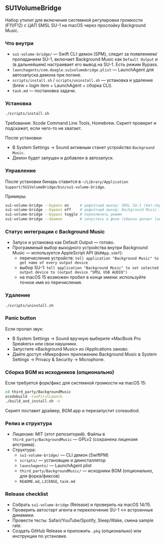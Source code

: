 ## SU1VolumeBridge

Набор утилит для включения системной регулировки громкости (F11/F12) с ЦАП SMSL SU-1 на macOS через прослойку Background Music.

### Что внутри
- `su1-volume-bridge/` — Swift CLI-демон (SPM), следит за появлением/пропаданием SU-1, включает Background Music как `Default Output` и (в дальнейшем) настраивает его вывод на SU-1. Есть режим Bypass.
- `launchagents/com.deagle.su1volumebridge.plist` — LaunchAgent для автозапуска демона при логине.
- `scripts/install.sh` / `scripts/uninstall.sh` — установка и удаление (brew + login item + LaunchAgent + сборка CLI).
- `task.md` — постановка задачи.

### Установка
```bash
./scripts/install.sh
```

Требования: Xcode Command Line Tools, Homebrew. Скрипт проверит и подскажет, если чего-то не хватает.

После установки:
- В System Settings → Sound активным станет устройство `Background Music`.
- Демон будет запущен и добавлен в автозапуск.

### Управление
После установки бинарь ставится в `~/Library/Application Support/SU1VolumeBridge/bin/su1-volume-bridge`.

Примеры:
```bash
su1-volume-bridge --bypass on     # дефолтный выход: SMSL SU-1 (бит-перфект, системные клавиши не работают)
su1-volume-bridge --bypass off    # дефолтный выход: Background Music (системные клавиши работают)
su1-volume-bridge --bypass toggle # переключить режим
su1-volume-bridge --daemon        # запустить в фоне (обычно делает launchd)
```

### Статус интеграции с Background Music
- Запуск и установка как Default Output — готово.
- Программный выбор выходного устройства внутри Background Music — используется AppleScript API (`BGMApp.sdef`):
  - перечисление устройств: `tell application "Background Music" to get name of every output device`
  - выбор SU-1: `tell application "Background Music" to set selected output device to (output device "SMSL USB AUDIO")`
  - на macOS 15 возможен пробел в конце имени: используйте точное имя из перечисления.

### Удаление
```bash
./scripts/uninstall.sh
```

### Panic button
Если пропал звук:
- В System Settings → Sound вручную выберите «MacBook Pro Speakers» или свои наушники.
- Запустите «Background Music» из /Applications заново.
- Дайте доступ «Микрофон» приложению Background Music в System Settings → Privacy & Security → Microphone.

### Сборка BGM из исходников (опционально)
Если требуется форк/фикс для системной громкости на macOS 15:
```bash
cd third_party/BackgroundMusic
xcodebuild -runFirstLaunch
./build_and_install.sh -n
```
Скрипт поставит драйвер, BGM.app и перезапустит coreaudiod.

### Релиз и структура
- Лицензия: MIT (этот репозиторий). Файлы в `third_party/BackgroundMusic` — GPLv2 (сохранена лицензия апстрима).
- Структура:
  - `su1-volume-bridge/` — CLI демон (SwiftPM)
  - `scripts/` — установщик и деинсталлятор
  - `launchagents/` — LaunchAgent plist
  - `third_party/BackgroundMusic/` — исходники BGM (опционально, для форка/фиксов)
  - `README.md`, `LICENSE`, `task.md`

### Release checklist
- Собрать `su1-volume-bridge` (Release) и проверить на macOS 14/15.
- Проверить автостарт агента и переключение SU-1 ↔ встроенные динамики.
- Провести тесты: Safari/YouTube/Spotify, Sleep/Wake, смена sample rate.
- Создать GitHub Release и приложить `.pkg` (опционально) или инструкции по установке.


